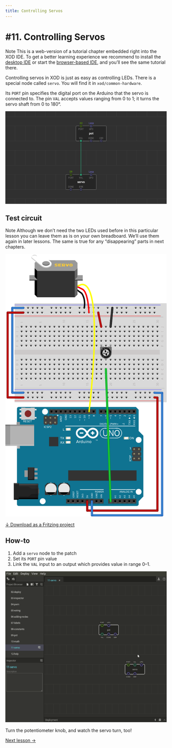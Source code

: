 ```yaml
---
title: Controlling Servos
---
```


# #11. Controlling Servos

<div class="ui segment note">
<span class="ui ribbon label">Note</span>
This is a web-version of a tutorial chapter embedded right into the XOD IDE.
To get a better learning experience we recommend to install the
<a href="/downloads/">desktop IDE</a> or start the
<a href="/ide/">browser-based IDE</a>, and you’ll see the same tutorial there.
</div>

Controlling servos in XOD is just as easy as controlling LEDs. There is a
special node called `servo`. You will find it in `xod/common-hardware`.

Its `PORT` pin specifies the digital port on the Arduino that the servo is
connected to. The pin `VAL` accepts values ranging from 0 to 1; it turns the
servo shaft from 0 to 180°.

![Patch](./patch.png)

## Test circuit

<div class="ui segment note">
<span class="ui ribbon label">Note</span>
Although we don’t need the two LEDs used before in this particular lesson you
can leave them as is on your own breadboard. We’ll use them again in later
lessons. The same is true for any “disappearing” parts in next chapters.
</div>

![Circuit](./circuit.fz.png)

[↓ Download as a Fritzing project](./circuit.fzz)

## How-to

1.  Add a `servo` node to the patch
2.  Set its `PORT` pin value
3.  Link the `VAL` input to an output which provides value in range 0–1.

![Screencast](./screencast.gif)

Turn the potentiometer knob, and watch the servo turn, too!

[Next lesson →](../12-help/)
